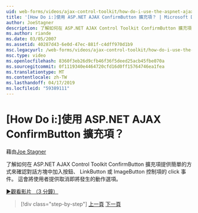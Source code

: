 ```yaml
---
uid: web-forms/videos/ajax-control-toolkit/how-do-i-use-the-aspnet-ajax-confirmbutton-extender
title: '[How Do i:]使用 ASP.NET AJAX ConfirmButton 擴充項？ | Microsoft Docs'
author: JoeStagner
description: 了解如何在 ASP.NET AJAX Control Toolkit ConfirmButton 擴充項提供簡單的方式來確認對話方塊中加入按鈕 click 事件，L...
ms.author: riande
ms.date: 03/05/2007
ms.assetid: 40287d43-6e0d-47ec-881f-c4dff970d1b9
msc.legacyurl: /web-forms/videos/ajax-control-toolkit/how-do-i-use-the-aspnet-ajax-confirmbutton-extender
msc.type: video
ms.openlocfilehash: 8360f3eb26d9cfb46f36f5deed25acb45fbe070a
ms.sourcegitcommit: 0f1119340e4464720cfd16d0ff15764746ea1fea
ms.translationtype: MT
ms.contentlocale: zh-TW
ms.lasthandoff: 04/17/2019
ms.locfileid: "59389111"
---
```

# <a name="how-do-i-use-the-aspnet-ajax-confirmbutton-extender"></a>[How Do i:]使用 ASP.NET AJAX ConfirmButton 擴充項？

藉由[Joe Stagner](https://github.com/JoeStagner)

了解如何在 ASP.NET AJAX Control Toolkit ConfirmButton 擴充項提供簡單的方式來確認對話方塊中加入按鈕、 LinkButton 或 ImageButton 控制項的 click 事件。 這會將使用者提供取消即將發生的動作選項。

[&#9654;觀看影片 （3 分鐘）](https://channel9.msdn.com/Blogs/ASP-NET-Site-Videos/how-do-i-use-the-aspnet-ajax-confirmbutton-extender)

> [!div class="step-by-step"]
> [上一頁](how-do-i-get-started-with-the-aspnet-ajax-animation-extender-control.md)
> [下一頁](how-do-i-use-the-aspnet-ajax-slider-control.md)
